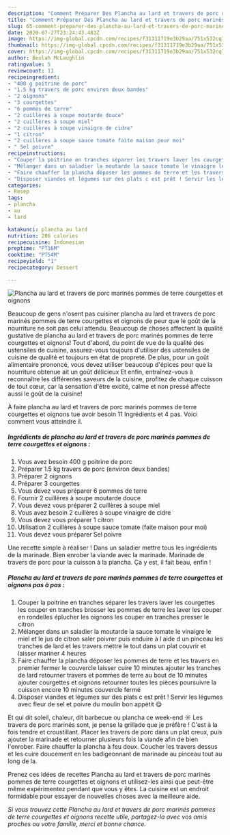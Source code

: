 ```yaml
---
description: "Comment Préparer Des Plancha au lard et travers de porc marinés pommes de terre courgettes et oignons"
title: "Comment Préparer Des Plancha au lard et travers de porc marinés pommes de terre courgettes et oignons"
slug: 65-comment-preparer-des-plancha-au-lard-et-travers-de-porc-marines-pommes-de-terre-courgettes-et-oignons
date: 2020-07-27T23:24:43.483Z
image: https://img-global.cpcdn.com/recipes/f31311719e3b29aa/751x532cq70/plancha-au-lard-et-travers-de-porc-marines-pommes-de-terre-courgettes-et-oignons-photo-principale-de-la-recette.jpg
thumbnail: https://img-global.cpcdn.com/recipes/f31311719e3b29aa/751x532cq70/plancha-au-lard-et-travers-de-porc-marines-pommes-de-terre-courgettes-et-oignons-photo-principale-de-la-recette.jpg
cover: https://img-global.cpcdn.com/recipes/f31311719e3b29aa/751x532cq70/plancha-au-lard-et-travers-de-porc-marines-pommes-de-terre-courgettes-et-oignons-photo-principale-de-la-recette.jpg
author: Beulah McLaughlin
ratingvalue: 5
reviewcount: 11
recipeingredient:
- "400 g poitrine de porc"
- "1.5 kg travers de porc environ deux bandes"
- "2 oignons"
- "3 courgettes"
- "6 pommes de terre"
- "2 cuillères à soupe moutarde douce"
- "2 cuillères à soupe miel"
- "2 cuillères à soupe vinaigre de cidre"
- "1 citron"
- "2 cuillères à soupe sauce tomate faite maison pour moi"
- " Sel poivre"
recipeinstructions:
- "Couper la poitrine en tranches séparer les travers laver les courgettes les couper en tranches brosser les pommes de terre les laver les couper en rondelles éplucher les oignons les couper en tranches presser le citron"
- "Mélanger dans un saladier la moutarde la sauce tomate le vinaigre le miel et le jus de citron saler poivrer puis enduire à l aide d un pinceau les tranches de lard et les travers mettre le tout dans un plat couvrir et laisser mariner 4 heures"
- "Faire chauffer la plancha déposer les pommes de terre et les travers en premier fermer le couvercle laisser cuire 10 minutes ajouter les tranches de lard retourner travers et pommes de terre au bout de 10 minutes ajouter courgettes et oignons retourner toutes les pièces poursuivre la cuisson encore 10 minutes couvercle fermé"
- "Disposer viandes et légumes sur des plats c est prêt ! Servir les légumes avec fleur de sel et poivre du moulin bon appétit 😋"
categories:
- Resep
tags:
- plancha
- au
- lard

katakunci: plancha au lard 
nutrition: 206 calories
recipecuisine: Indonesian
preptime: "PT16M"
cooktime: "PT54M"
recipeyield: "1"
recipecategory: Dessert

---
```



![Plancha au lard et travers de porc marinés pommes de terre courgettes et oignons](https://img-global.cpcdn.com/recipes/f31311719e3b29aa/751x532cq70/plancha-au-lard-et-travers-de-porc-marines-pommes-de-terre-courgettes-et-oignons-photo-principale-de-la-recette.jpg)

Beaucoup de gens n'osent pas cuisiner plancha au lard et travers de porc marinés pommes de terre courgettes et oignons de peur que le goût de la nourriture ne soit pas celui attendu. Beaucoup de choses affectent la qualité gustative de plancha au lard et travers de porc marinés pommes de terre courgettes et oignons! Tout d'abord, du point de vue de la qualité des ustensiles de cuisine, assurez-vous toujours d'utiliser des ustensiles de cuisine de qualité et toujours en état de propreté. De plus, pour un goût alimentaire prononcé, vous devez utiliser beaucoup d'épices pour que la nourriture obtenue ait un goût délicieux Et enfin, entraînez-vous à reconnaître les différentes saveurs de la cuisine, profitez de chaque cuisson de tout cœur, car la sensation d'être excité, calme et non pressé affecte aussi le goût de la cuisine!

<!--inarticleads1-->

À faire plancha au lard et travers de porc marinés pommes de terre courgettes et oignons tue avoir besoin 11 Ingrédients et 4 pas. Voici comment vous atteindre il.

##### Ingrédients de plancha au lard et travers de porc marinés pommes de terre courgettes et oignons :

1. Vous avez besoin 400 g poitrine de porc
1. Préparer 1.5 kg travers de porc (environ deux bandes)
1. Préparer 2 oignons
1. Préparer 3 courgettes
1. Vous devez vous préparer 6 pommes de terre
1. Fournir 2 cuillères à soupe moutarde douce
1. Vous devez vous préparer 2 cuillères à soupe miel
1. Vous avez besoin 2 cuillères à soupe vinaigre de cidre
1. Vous devez vous préparer 1 citron
1. Utilisation 2 cuillères à soupe sauce tomate (faite maison pour moi)
1. Vous devez vous préparer  Sel poivre


Une recette simple à réaliser ! Dans un saladier mettre tous les ingrédients de la marinade. Bien enrober la viande avec la marinade. Marinade de travers de porc pour la cuisson à la plancha. Ça y est, il fait beau, enfin ! 

<!--inarticleads2-->

##### Plancha au lard et travers de porc marinés pommes de terre courgettes et oignons pas à pas :

1. Couper la poitrine en tranches séparer les travers laver les courgettes les couper en tranches brosser les pommes de terre les laver les couper en rondelles éplucher les oignons les couper en tranches presser le citron
1. Mélanger dans un saladier la moutarde la sauce tomate le vinaigre le miel et le jus de citron saler poivrer puis enduire à l aide d un pinceau les tranches de lard et les travers mettre le tout dans un plat couvrir et laisser mariner 4 heures
1. Faire chauffer la plancha déposer les pommes de terre et les travers en premier fermer le couvercle laisser cuire 10 minutes ajouter les tranches de lard retourner travers et pommes de terre au bout de 10 minutes ajouter courgettes et oignons retourner toutes les pièces poursuivre la cuisson encore 10 minutes couvercle fermé
1. Disposer viandes et légumes sur des plats c est prêt ! Servir les légumes avec fleur de sel et poivre du moulin bon appétit 😋


Et qui dit soleil, chaleur, dit barbecue ou plancha ce week-end ☼ Les travers de porc marinés sont, je pense la grillade que je préfère ! C&#39;est à la fois tendre et croustillant. Placer les travers de porc dans un plat creux, puis ajouter la marinade et retourner plusieurs fois la viande afin de bien l&#39;enrober. Faire chauffer la plancha à feu doux. Coucher les travers dessus et les cuire doucement en les badigeonnant de marinade au pinceau tout au long de la. 

<!--inarticleads1-->

<p>
Prenez ces idées de recettes Plancha au lard et travers de porc marinés pommes de terre courgettes et oignons et utilisez-les ainsi que peut-être même expérimentez pendant que vous y êtes. La cuisine est un endroit formidable pour essayer de nouvelles choses avec la meilleure aide.
</p>

<p>
<i>Si vous trouvez cette Plancha au lard et travers de porc marinés pommes de terre courgettes et oignons recette utile, partagez-la avec vos amis proches ou votre famille, merci et bonne chance.</i>
</p>
